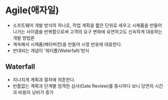 # Agile(애자일)

- 소프트웨어 개발 방식의 하나로, 작업 계획을 짧은 단위로 세우고 시제품을 만들어 나가는 사이클을 반복함으로써 고객의 요구 변화에 유연하고도 신속하게 대응하는 개발 방법론
- 계속해서 시제품(베타버전)을 만들어 시장 반응에 대응한다.
- 반대되는 개념이 '워터폴(Waterfall)'방식

## Waterfall

- 지나치게 계획과 절차에 의존한다.
- 빈틈없는 계획과 단계별 엄격한 심사(Gate Review)를 중시하다 보니 당연히 시간과 비용의 낭비가 증가